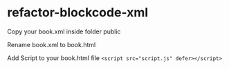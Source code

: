 # refactor-blockcode-xml

Copy your book.xml inside folder public

Rename book.xml to book.html

Add Script to your book.html file
 ```<script src="script.js" defer></script>```
